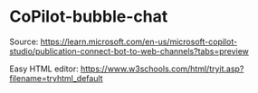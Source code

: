 # CoPilot-bubble-chat

Source: https://learn.microsoft.com/en-us/microsoft-copilot-studio/publication-connect-bot-to-web-channels?tabs=preview

Easy HTML editor: https://www.w3schools.com/html/tryit.asp?filename=tryhtml_default

